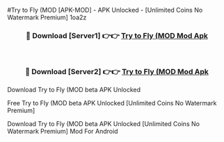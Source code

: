 #Try to Fly (MOD [APK-MOD] - APK Unlocked - [Unlimited Coins No Watermark Premium] 1oa2z



<div align="center">

<h3>🔴 Download [Server1] 👉👉 <a href="https://momento.my/?title=Try_to_Fly_(MOD">Try to Fly (MOD Mod Apk</a></h3><br>

<h3>🔴 Download [Server2] 👉👉 <a href="https://momento.my/?title=Try_to_Fly_(MOD">Try to Fly (MOD Mod Apk</a></h3>
</div>



Download Try to Fly (MOD beta APK Unlocked

Free Try to Fly (MOD beta APK Unlocked [Unlimited Coins No Watermark Premium]

Download Try to Fly (MOD beta APK Unlocked [Unlimited Coins No Watermark Premium] Mod For Android
